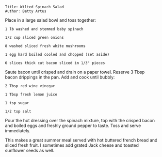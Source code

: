 ~~~ recipe-info
Title: Wilted Spinach Salad
Author: Betty Artus
~~~

Place in a large salad bowl and toss together:

~~~ recipe-ingredients
1 lb washed and stemmed baby spinach

1/2 cup sliced green onions

8 washed sliced fresh white mushrooms

1 egg hard boiled cooled and chopped (set aside)

6 slices thick cut bacon sliced in 1/3" pieces
~~~

Saute bacon until crisped and drain on a paper towel. Reserve 3 Tbsp bacon drippings in the pan. Add
and cook until bubbly:

~~~ recipe-ingredients
2 Tbsp red wine vinegar

1 Tbsp fresh lemon juice

1 tsp sugar

1/2 tsp salt
~~~

Pour the hot dressing over the spinach mixture, top with the crisped bacon and boiled eggs and
freshly ground pepper to taste. Toss and serve immediately.

This makes a great summer meal served with hot buttered french bread and sliced fresh fruit. I
sometimes add grated Jack cheese and toasted sunflower seeds as well.
